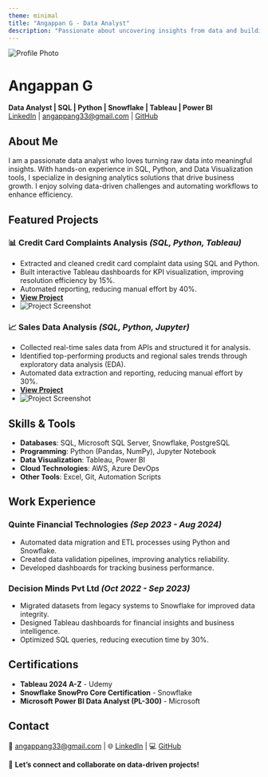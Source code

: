 ```yaml
---
theme: minimal
title: "Angappan G - Data Analyst"
description: "Passionate about uncovering insights from data and building impactful visualizations."
---
```


![Profile Photo](https://github.com/yourusername/your-repo/raw/main/profile-photo.jpg)

# Angappan G
**Data Analyst | SQL | Python | Snowflake | Tableau | Power BI**  
[LinkedIn](http://www.linkedin.com/in/angappan-g-94227415a) | angappang33@gmail.com | [GitHub](https://github.com/yourusername)

## About Me
I am a passionate data analyst who loves turning raw data into meaningful insights. With hands-on experience in SQL, Python, and Data Visualization tools, I specialize in designing analytics solutions that drive business growth. I enjoy solving data-driven challenges and automating workflows to enhance efficiency.

## Featured Projects
### 📊 **Credit Card Complaints Analysis** *(SQL, Python, Tableau)*
- Extracted and cleaned credit card complaint data using SQL and Python.
- Built interactive Tableau dashboards for KPI visualization, improving resolution efficiency by 15%.
- Automated reporting, reducing manual effort by 40%.
- **[View Project](https://github.com/yourusername/credit-card-complaints-analysis)**
- ![Project Screenshot](https://github.com/yourusername/credit-card-complaints-analysis/raw/main/Screen_Shot.png)

### 📈 **Sales Data Analysis** *(SQL, Python, Jupyter)*
- Collected real-time sales data from APIs and structured it for analysis.
- Identified top-performing products and regional sales trends through exploratory data analysis (EDA).
- Automated data extraction and reporting, reducing manual effort by 30%.
- **[View Project](https://github.com/yourusername/sales-data-analysis)**
- ![Project Screenshot](https://github.com/yourusername/sales-data-analysis/raw/main/screenshot.png)

## Skills & Tools
- **Databases**: SQL, Microsoft SQL Server, Snowflake, PostgreSQL
- **Programming**: Python (Pandas, NumPy), Jupyter Notebook
- **Data Visualization**: Tableau, Power BI
- **Cloud Technologies**: AWS, Azure DevOps
- **Other Tools**: Excel, Git, Automation Scripts

## Work Experience
### Quinte Financial Technologies *(Sep 2023 - Aug 2024)*
- Automated data migration and ETL processes using Python and Snowflake.
- Created data validation pipelines, improving analytics reliability.
- Developed dashboards for tracking business performance.

### Decision Minds Pvt Ltd *(Oct 2022 - Sep 2023)*
- Migrated datasets from legacy systems to Snowflake for improved data integrity.
- Designed Tableau dashboards for financial insights and business intelligence.
- Optimized SQL queries, reducing execution time by 30%.

## Certifications
- **Tableau 2024 A-Z** - Udemy
- **Snowflake SnowPro Core Certification** - Snowflake
- **Microsoft Power BI Data Analyst (PL-300)** - Microsoft

## Contact
📧 angappang33@gmail.com | 🌐 [LinkedIn](http://www.linkedin.com/in/angappan-g-94227415a) | 💻 [GitHub](https://github.com/yourusername)

🚀 **Let’s connect and collaborate on data-driven projects!**
